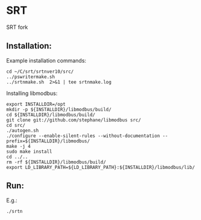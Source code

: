 # SRT
 SRT fork

## Installation:
Example installation commands:
```
cd ~/C/srt/srtnver10/src/
../pswritermake.sh
../srtnmake.sh  2>&1 | tee srtnmake.log
```
Installing libmodbus:
```
export INSTALLDIR=/opt
mkdir -p ${INSTALLDIR}/libmodbus/build/
cd ${INSTALLDIR}/libmodbus/build/
git clone git://github.com/stephane/libmodbus src/
cd src/
./autogen.sh
./configure --enable-silent-rules --without-documentation --prefix=${INSTALLDIR}/libmodbus/
make -j 4
sudo make install
cd ../..
rm -rf ${INSTALLDIR}/libmodbus/build/
export LD_LIBRARY_PATH=${LD_LIBRARY_PATH}:${INSTALLDIR}/libmodbus/lib/
```
## Run:
E.g.:
```
./srtn
```